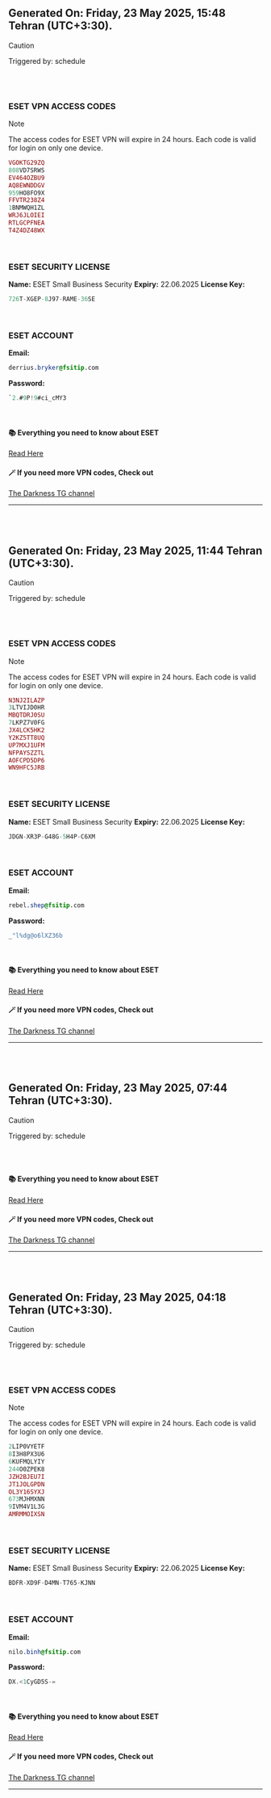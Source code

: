 ## Generated On: Friday, 23 May 2025, 15:48 Tehran (UTC+3:30).

> [!CAUTION]
> Triggered by: schedule

<br><br>

### ESET VPN ACCESS CODES

> [!NOTE]
> The access codes for ESET VPN will expire in 24 hours.
> Each code is valid for login on only one device.

```ruby
VGOKTG29ZQ
808VD7SRWS
EV464OZBU9
AQ8EWNDDGV
959HO8FO9X
FFVTR238Z4
1BNMWQH1ZL
WRJ6JLOIEI
RTLGCPFNEA
T4Z4DZ48WX
```

<br>

### ESET SECURITY LICENSE

**Name:** ESET Small Business Security
**Expiry:** 22.06.2025
**License Key:**

```POV-Ray SDL
726T-XGEP-8J97-RAME-36SE
```

<br>

### ESET ACCOUNT

**Email:**

```CSS
derrius.bryker@fsitip.com
```

**Password:**

```POV-Ray SDL
`2.#9P!9#ci_cMY3
```

<br>

#### 📚 Everything you need to know about ESET

[Read Here](https://t.me/F_NiREvil/2113)

#### 🪄 If you need more VPN codes, Check out

[The Darkness TG channel](https://t.me/Eset_key_trial)

---

<br><br>

## Generated On: Friday, 23 May 2025, 11:44 Tehran (UTC+3:30).

> [!CAUTION]
> Triggered by: schedule

<br><br>

### ESET VPN ACCESS CODES

> [!NOTE]
> The access codes for ESET VPN will expire in 24 hours.
> Each code is valid for login on only one device.

```ruby
N3NJ2ILAZP
3LTVIJD0HR
MBQTDRJ0SU
7LKPZ7V0FG
JX4LCK5HK2
Y2KZ5TT8UQ
UP7MXJ1UFM
NFPAYSZZTL
AOFCPD5DP6
WN9HFC5JRB
```

<br>

### ESET SECURITY LICENSE

**Name:** ESET Small Business Security
**Expiry:** 22.06.2025
**License Key:**

```POV-Ray SDL
JDGN-XR3P-G48G-5H4P-C6XM
```

<br>

### ESET ACCOUNT

**Email:**

```CSS
rebel.shep@fsitip.com
```

**Password:**

```POV-Ray SDL
_"l%dg@o6lXZ36b
```

<br>

#### 📚 Everything you need to know about ESET

[Read Here](https://t.me/F_NiREvil/2113)

#### 🪄 If you need more VPN codes, Check out

[The Darkness TG channel](https://t.me/Eset_key_trial)

---

<br><br>

## Generated On: Friday, 23 May 2025, 07:44 Tehran (UTC+3:30).

> [!CAUTION]
> Triggered by: schedule

<br><br>

#### 📚 Everything you need to know about ESET

[Read Here](https://t.me/F_NiREvil/2113)

#### 🪄 If you need more VPN codes, Check out

[The Darkness TG channel](https://t.me/Eset_key_trial)

---

<br><br>

## Generated On: Friday, 23 May 2025, 04:18 Tehran (UTC+3:30).

> [!CAUTION]
> Triggered by: schedule

<br><br>

### ESET VPN ACCESS CODES

> [!NOTE]
> The access codes for ESET VPN will expire in 24 hours.
> Each code is valid for login on only one device.

```ruby
2LIP0VYETF
8I3H8PX3U6
6KUFMQLYIY
244O0ZPEK8
JZH2BJEU7I
JT1JOLGPDN
OL3Y16SYXJ
673MJHMXNN
9IVM4V1L3G
AMRMMOIXSN
```

<br>

### ESET SECURITY LICENSE

**Name:** ESET Small Business Security
**Expiry:** 22.06.2025
**License Key:**

```POV-Ray SDL
BDFR-XD9F-D4MN-T765-KJNN
```

<br>

### ESET ACCOUNT

**Email:**

```CSS
nilo.binh@fsitip.com
```

**Password:**

```POV-Ray SDL
DX.<1CyGD5S-=
```

<br>

#### 📚 Everything you need to know about ESET

[Read Here](https://t.me/F_NiREvil/2113)

#### 🪄 If you need more VPN codes, Check out

[The Darkness TG channel](https://t.me/Eset_key_trial)

---

<br><br>

